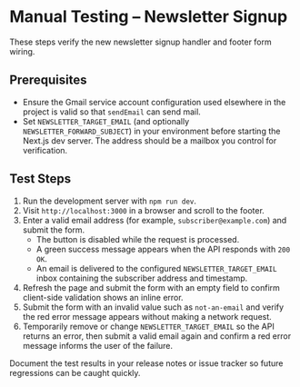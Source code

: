 # Manual Testing – Newsletter Signup

These steps verify the new newsletter signup handler and footer form wiring.

## Prerequisites

- Ensure the Gmail service account configuration used elsewhere in the project is valid so that `sendEmail` can send mail.
- Set `NEWSLETTER_TARGET_EMAIL` (and optionally `NEWSLETTER_FORWARD_SUBJECT`) in your environment before starting the Next.js dev server. The address should be a mailbox you control for verification.

## Test Steps

1. Run the development server with `npm run dev`.
2. Visit `http://localhost:3000` in a browser and scroll to the footer.
3. Enter a valid email address (for example, `subscriber@example.com`) and submit the form.
   - The button is disabled while the request is processed.
   - A green success message appears when the API responds with `200 OK`.
   - An email is delivered to the configured `NEWSLETTER_TARGET_EMAIL` inbox containing the subscriber address and timestamp.
4. Refresh the page and submit the form with an empty field to confirm client-side validation shows an inline error.
5. Submit the form with an invalid value such as `not-an-email` and verify the red error message appears without making a network request.
6. Temporarily remove or change `NEWSLETTER_TARGET_EMAIL` so the API returns an error, then submit a valid email again and confirm a red error message informs the user of the failure.

Document the test results in your release notes or issue tracker so future regressions can be caught quickly.
